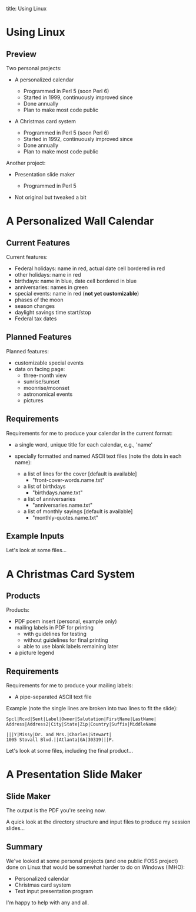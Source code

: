 title: Using Linux
<!-- insert-file headers.md -->

<!-- insert-file prelims.md -->

# Using Linux

## Preview

Two personal projects:

- A personalized calendar

    - Programmed in Perl 5 (soon Perl 6)
    - Started in 1999, continuously improved since
    - Done annually
    - Plan to make most code public

- A Christmas card system

    - Programmed in Perl 5 (soon Perl 6)
    - Started in 1992, continuously improved since
    - Done annually
    - Plan to make most code public

Another project:

- Presentation slide maker

    - Programmed in Perl 5

- Not original but tweaked a bit

# A Personalized Wall Calendar

## Current Features

Current features:

- Federal holidays: name in red, actual date cell bordered in red
- other holidays: name in red
- birthdays: name in blue, date cell bordered in blue
- anniversaries: names in green
- special events: name in red (**not yet customizable**)
- phases of the moon
- season changes
- daylight savings time start/stop
- Federal tax dates

## Planned Features

Planned features:

- customizable special events
- data on facing page:
    - three-month view
    - sunrise/sunset
    - moonrise/moonset
    - astronomical events
    - pictures

## Requirements

Requirements for me to produce your calendar in the current format:

- a single word, unique title for each calendar, e.g., 'name'

- specially formatted and named ASCII text files (note the dots in each name):
    - a list of lines for the cover [default is available]
        - "front-cover-words.name.txt"
    - a list of birthdays
        - "birthdays.name.txt"
    - a list of anniversaries
        - "anniversaries.name.txt"
    - a list of monthly sayings [default is available]
        - "monthly-quotes.name.txt"

## Example Inputs

Let's look at some files...

# A Christmas Card System

## Products

Products:

- PDF poem insert (personal, example only)
- mailing labels in PDF for printing
    - with guidelines for testing
    - without guidelines for final printing
    - able to use blank labels remaining later
- a picture legend

## Requirements

Requirements for me to produce your mailing labels:

- A pipe-separated ASCII text file

Example (note the single lines are broken into two lines to fit the slide):

~~~
Spcl|Rcvd|Sent|Label|Owner|Salutation|FirstName|LastName|
Address|Address2|City|State|Zip|Country|Suffix|MiddleName
~~~

~~~
|||Y|Missy|Dr. and Mrs.|Charles|Stewart|
1005 Stovall Blvd.||Atlanta|GA|30319|||P.
~~~

Let's look at some files, including the final product...

# A Presentation Slide Maker

## Slide Maker

The output is the PDF you're seeing now.

A quick look at the directory structure and input files to produce my
session slides...

## Summary

We've looked at some personal projects (and one public FOSS project)
done on Linux that would be somewhat harder to do on Windows (IMHO):

- Personalized calendar
- Christmas card system
- Text input presentation program

I'm happy to help with any and all.

<!-- insert-file closer-help.md -->
